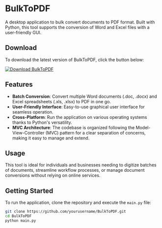 # BulkToPDF

A desktop application to bulk convert documents to PDF format. Built with Python, this tool supports the conversion of Word and Excel files with a user-friendly GUI. 

## Download

To download the latest version of BulkToPDF, click the button below:

[![Download BulkToPDF](https://img.shields.io/badge/download-BulkToPDF.exe-blue.svg)](https://github.com/aybarsinci/BulkToPDF/releases/download/v1.0.0/BulkToPDF.exe)

## Features

- **Batch Conversion**: Convert multiple Word documents (.doc, .docx) and Excel spreadsheets (.xls, .xlsx) to PDF in one go.
- **User-Friendly Interface**: Easy-to-use graphical user interface for seamless operation.
- **Cross-Platform**: Run the application on various operating systems thanks to Python's versatility.
- **MVC Architecture**: The codebase is organized following the Model-View-Controller (MVC) pattern for a clear separation of concerns, making it easy to manage and extend.

## Usage

This tool is ideal for individuals and businesses needing to digitize batches of documents, streamline workflow processes, or manage document conversions without relying on online services.

## Getting Started

To run the application, clone the repository and execute the `main.py` file:

```bash
git clone https://github.com/yourusername/BulkToPDF.git
cd BulkToPDF
python main.py
